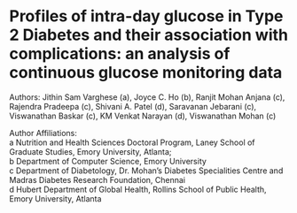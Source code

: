 # Profiles of intra-day glucose in Type 2 Diabetes and their association with complications: an analysis of continuous glucose monitoring data   

Authors: Jithin Sam Varghese (a), Joyce C. Ho (b), Ranjit Mohan Anjana (c), Rajendra Pradeepa (c), Shivani A. Patel (d), Saravanan Jebarani (c), Viswanathan Baskar (c), KM Venkat Narayan (d), Viswanathan Mohan (c)     

Author Affiliations:    
a Nutrition and Health Sciences Doctoral Program, Laney School of Graduate Studies, Emory University, Atlanta;   
b Department of Computer Science, Emory University    
c Department of Diabetology, Dr. Mohan’s Diabetes Specialities Centre and Madras Diabetes Research Foundation, Chennai    
d Hubert Department of Global Health, Rollins School of Public Health, Emory University, Atlanta   

